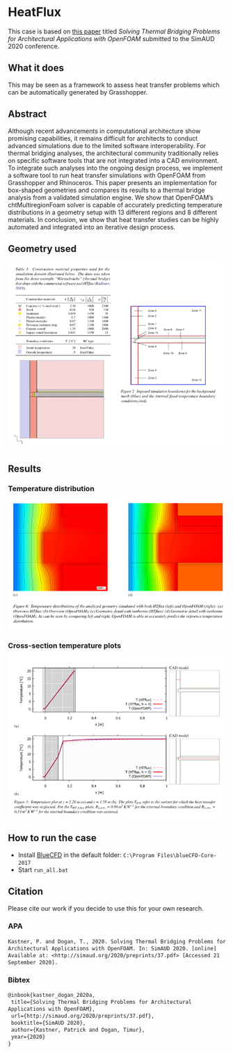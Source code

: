 # HeatFlux

This case is based on [this paper](http://simaud.org/2020/preprints/37.pdf) titled _Solving Thermal Bridging Problems for Architectural Applications
with OpenFOAM_ submitted to the SimAUD 2020 conference.

## What it does

This may be seen as a framework to assess heat transfer problems which can be automatically generated by Grasshopper.

## Abstract

Although recent advancements in computational architecture show promising capabilities, it remains difficult for architects to conduct advanced simulations due to the limited software interoperability. For thermal bridging analyses, the architectural community traditionally relies on specific software tools that are not integrated into a CAD environment. To integrate such analyses into the ongoing design process, we implement a software tool to run heat transfer simulations with OpenFOAM from Grasshopper and Rhinoceros. This paper presents an implementation for box-shaped geometries and compares its results to a thermal bridge analysis from a validated simulation engine. We show that OpenFOAM’s chtMultiregionFoam solver is capable of accurately predicting temperature distributions in a geometry setup with 13 different regions and 8 different materials. In conclusion, we show that heat transfer studies can be highly automated and integrated into an iterative design process.


## Geometry used



![geometry](figures/geometry.png)

## Results

### Temperature distribution

![res_temp_dist](figures/res_temp_dist.png)

### Cross-section temperature plots

![res_cross_section](figures/res_cross_section.png)




## How to run the case

 - Install [BlueCFD](https://github.com/blueCFD/Core/releases/download/blueCFD-Core-2017-2/blueCFD-Core-2017-2-win64-setup.exe) in the default folder: `C:\Program Files\blueCFD-Core-2017`
 - Start `run_all.bat`


## Citation

Please cite our work if you decide to use this for your own research.

### APA

```
Kastner, P. and Dogan, T., 2020. Solving Thermal Bridging Problems for Architectural Applications with OpenFOAM. In: SimAUD 2020. [online] Available at: <http://simaud.org/2020/preprints/37.pdf> [Accessed 21 September 2020].
```

### Bibtex

```
@inbook{kastner_dogan_2020a, 
 title={Solving Thermal Bridging Problems for Architectural Applications with OpenFOAM}, 
 url={http://simaud.org/2020/preprints/37.pdf}, 
 booktitle={SimAUD 2020}, 
 author={Kastner, Patrick and Dogan, Timur}, 
 year={2020} 
}
```
